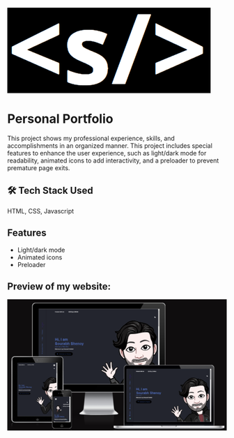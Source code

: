 
![Logo](./assets/img/faviconf.png)


# Personal Portfolio


This project shows my professional experience, skills, and accomplishments in an organized manner. This project includes special features to enhance the user experience, such as light/dark mode for readability, animated icons to add interactivity, and a preloader to prevent premature page exits.



## 🛠 Tech Stack Used
 HTML, CSS, Javascript


## Features

- Light/dark mode 
- Animated icons
- Preloader



## Preview of my website:

 
![App Screenshot](./assets/img/Preview.png)


